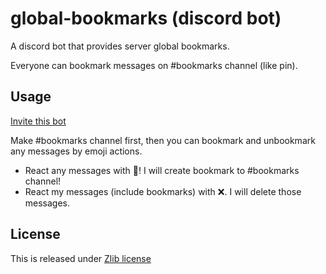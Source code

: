 # global-bookmarks (discord bot)

A discord bot that provides server global bookmarks.

Everyone can bookmark messages on #bookmarks channel (like pin).

## Usage

[Invite this bot](https://discordapp.com/oauth2/authorize?client_id=556288530226348042&scope=bot&permissions=68608)

Make #bookmarks channel first, then you can bookmark and unbookmark any messages by emoji actions.

* React any messages with :bookmark:! I will create bookmark to #bookmarks channel!
* React my messages (include bookmarks) with :x:. I will delete those messages.

## License

This is released under [Zlib license](https://narazaka.net/license/Zlib?2019)
